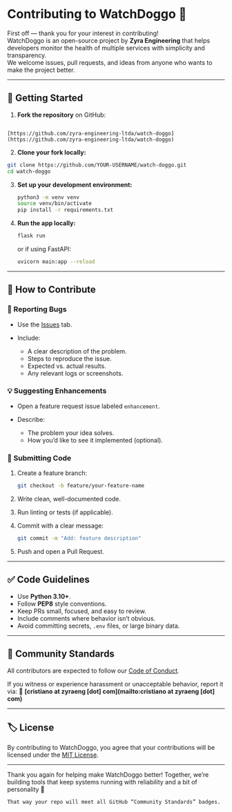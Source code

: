 # Contributing to WatchDoggo 🐶

First off — thank you for your interest in contributing!  
WatchDoggo is an open-source project by **Zyra Engineering** that helps developers monitor the health of multiple services with simplicity and transparency.  
We welcome issues, pull requests, and ideas from anyone who wants to make the project better.

---

## 🧭 Getting Started

1. **Fork the repository** on GitHub:
```

[https://github.com/zyra-engineering-ltda/watch-doggo](https://github.com/zyra-engineering-ltda/watch-doggo)

````

2. **Clone your fork locally:**
```bash
git clone https://github.com/YOUR-USERNAME/watch-doggo.git
cd watch-doggo
````

3. **Set up your development environment:**

   ```bash
   python3 -m venv venv
   source venv/bin/activate
   pip install -r requirements.txt
   ```

4. **Run the app locally:**

   ```bash
   flask run
   ```

   or if using FastAPI:

   ```bash
   uvicorn main:app --reload
   ```

---

## 🧩 How to Contribute

### 🐛 Reporting Bugs

* Use the [Issues](https://github.com/zyra-engineering-ltda/watch-doggo/issues) tab.
* Include:

  * A clear description of the problem.
  * Steps to reproduce the issue.
  * Expected vs. actual results.
  * Any relevant logs or screenshots.

### 💡 Suggesting Enhancements

* Open a feature request issue labeled `enhancement`.
* Describe:

  * The problem your idea solves.
  * How you’d like to see it implemented (optional).

### 🧪 Submitting Code

1. Create a feature branch:

   ```bash
   git checkout -b feature/your-feature-name
   ```
2. Write clean, well-documented code.
3. Run linting or tests (if applicable).
4. Commit with a clear message:

   ```bash
   git commit -m "Add: feature description"
   ```
5. Push and open a Pull Request.

---

## ✅ Code Guidelines

* Use **Python 3.10+**.
* Follow **PEP8** style conventions.
* Keep PRs small, focused, and easy to review.
* Include comments where behavior isn’t obvious.
* Avoid committing secrets, `.env` files, or large binary data.

---

## 🧠 Community Standards

All contributors are expected to follow our
[Code of Conduct](./CODE_OF_CONDUCT.md).

If you witness or experience harassment or unacceptable behavior, report it via:
📧 **[cristiano at zyraeng [dot] com](mailto:cristiano at zyraeng [dot] com)**

---

## 🏷️ License

By contributing to WatchDoggo, you agree that your contributions will be licensed under the [MIT License](./LICENSE).

---

Thank you again for helping make WatchDoggo better!
Together, we’re building tools that keep systems running with reliability and a bit of personality 🐾

```
That way your repo will meet all GitHub “Community Standards” badges.
```
